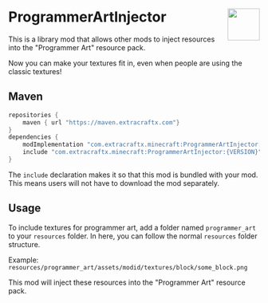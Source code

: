 # <img src="https://imgur.com/Hu7FfAg.png" align="right" width=64 />ProgrammerArtInjector
This is a library mod that allows other mods to inject resources into the "Programmer Art" resource pack.

Now you can make your textures fit in, even when people are using the classic textures!

## Maven
```gradle
repositories {
    maven { url "https://maven.extracraftx.com"}
}
dependencies {
    modImplementation "com.extracraftx.minecraft:ProgrammerArtInjector:{VERSION}"
    include "com.extracraftx.minecraft:ProgrammerArtInjector:{VERSION}"
}
```
The `include` declaration makes it so that this mod is bundled with your mod. This means users will not have to download the mod separately.

## Usage
To include textures for programmer art, add a folder named `programmer_art` to your `resources` folder. In here, you can follow the normal `resources` folder structure.

Example:  
`resources/programmer_art/assets/modid/textures/block/some_block.png`

This mod will inject these resources into the "Programmer Art" resource pack.